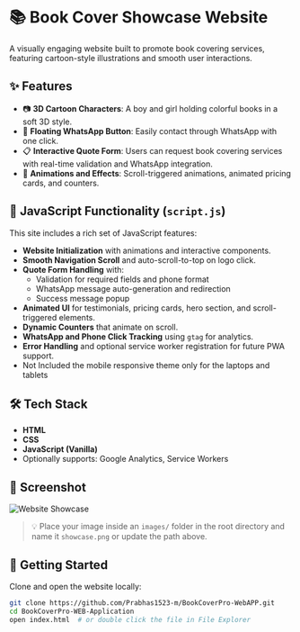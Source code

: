 # 📚 Book Cover Showcase Website

A visually engaging website built to promote book covering services, featuring cartoon-style illustrations and smooth user interactions.

## ✨ Features

- 📷 **3D Cartoon Characters**: A boy and girl holding colorful books in a soft 3D style.
- 💬 **Floating WhatsApp Button**: Easily contact through WhatsApp with one click.
- 📋 **Interactive Quote Form**: Users can request book covering services with real-time validation and WhatsApp integration.
- 🧠 **Animations and Effects**: Scroll-triggered animations, animated pricing cards, and counters.

## 🧠 JavaScript Functionality (`script.js`)

This site includes a rich set of JavaScript features:
- **Website Initialization** with animations and interactive components.
- **Smooth Navigation Scroll** and auto-scroll-to-top on logo click.
- **Quote Form Handling** with:
  - Validation for required fields and phone format
  - WhatsApp message auto-generation and redirection
  - Success message popup
- **Animated UI** for testimonials, pricing cards, hero section, and scroll-triggered elements.
- **Dynamic Counters** that animate on scroll.
- **WhatsApp and Phone Click Tracking** using `gtag` for analytics.
- **Error Handling** and optional service worker registration for future PWA support.
- Not Included the mobile responsive theme only for the laptops and tablets

## 🛠️ Tech Stack

- **HTML**
- **CSS**
- **JavaScript (Vanilla)**
- Optionally supports: Google Analytics, Service Workers

## 📸 Screenshot

![Website Showcase](./images/showcase.png)

> 💡 Place your image inside an `images/` folder in the root directory and name it `showcase.png` or update the path above.

## 🚀 Getting Started

Clone and open the website locally:

```bash
git clone https://github.com/Prabhas1523-m/BookCoverPro-WebAPP.git
cd BookCoverPro-WEB-Application
open index.html  # or double click the file in File Explorer
